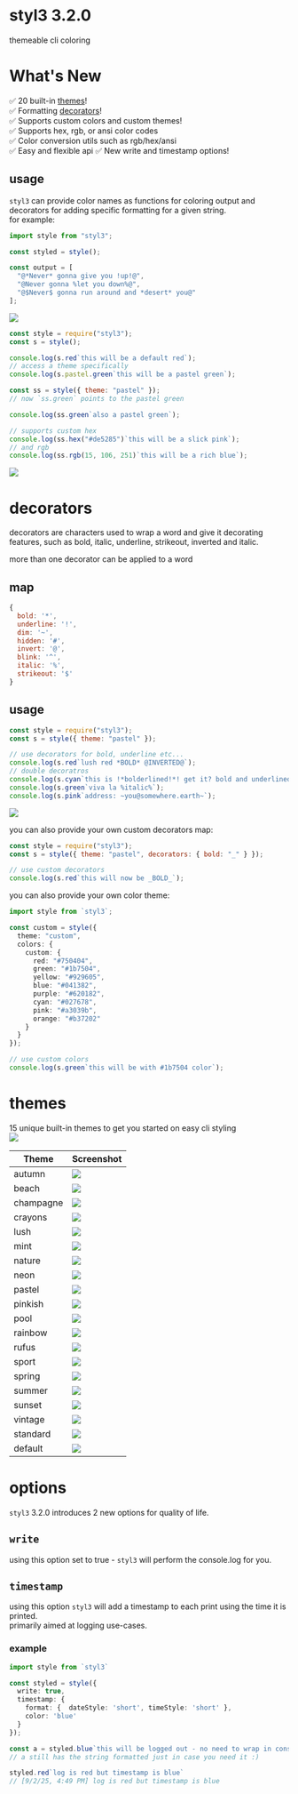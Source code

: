 # styl3 3.2.0

themeable cli coloring

# What's New

✅ 20 built-in [themes](#themes)!  
✅ Formatting [decorators](#decorators)!  
✅ Supports custom colors and custom themes!  
✅ Supports hex, rgb, or ansi color codes  
✅ Color conversion utils such as rgb/hex/ansi  
✅ Easy and flexible api
✅ New write and timestamp options!

## usage

`styl3` can provide color names as functions for coloring output and decorators for adding specific formatting for a given string.  
for example:

```typescript
import style from "styl3";

const styled = style();

const output = [
  "@*Never* gonna give you !up!@",
  "@Never gonna %let you down%@",
  "@$Never$ gonna run around and *desert* you@"
];
```

![](./shellfies/rick.png)

```javascript
const style = require("styl3");
const s = style();

console.log(s.red`this will be a default red`);
// access a theme specifically
console.log(s.pastel.green`this will be a pastel green`);

const ss = style({ theme: "pastel" });
// now `ss.green` points to the pastel green

console.log(ss.green`also a pastel green`);

// supports custom hex
console.log(ss.hex("#de5285")`this will be a slick pink`);
// and rgb
console.log(ss.rgb(15, 106, 251)`this will be a rich blue`);
```

![](./shellfies/themes.png)

# decorators

decorators are characters used to wrap a word and give it decorating features,
such as bold, italic, underline, strikeout, inverted and italic.

more than one decorator can be applied to a word

## map

```javascript
{
  bold: '*',
  underline: '!',
  dim: '~',
  hidden: '#',
  invert: '@',
  blink: '^',
  italic: '%',
  strikeout: '$'
}
```

## usage

```javascript
const style = require("styl3");
const s = style({ theme: "pastel" });

// use decorators for bold, underline etc...
console.log(s.red`lush red *BOLD* @INVERTED@`);
// double decoratros
console.log(s.cyan`this is !*bolderlined!*! get it? bold and underlined...😏`);
console.log(s.green`viva la %italic%`);
console.log(s.pink`address: ~you@somewhere.earth~`);
```

![](./shellfies/decorators.png)

you can also provide your own custom decorators map:

```javascript
const style = require("styl3");
const s = style({ theme: "pastel", decorators: { bold: "_" } });

// use custom decorators
console.log(s.red`this will now be _BOLD_`);
```

you can also provide your own color theme:

```typescript
import style from `styl3`;

const custom = style({
  theme: "custom",
  colors: {
    custom: {
      red: "#750404",
      green: "#1b7504",
      yellow: "#929605",
      blue: "#041382",
      purple: "#620182",
      cyan: "#027678",
      pink: "#a3039b",
      orange: "#b37202"
    }
  }
});

// use custom colors
console.log(s.green`this will be with #1b7504 color`);
```

# themes

15 unique built-in themes to get you started on easy cli styling  
[![](https://img.shields.io/static/v1?label=created%20with%20shellfie&message=📸&color=pink)](https://github.com/tool3/shellfie)

| Theme     | Screenshot                            |
| --------- | ------------------------------------- |
| autumn    | ![](./shellfies/themes/autumn.png)    |
| beach     | ![](./shellfies/themes/beach.png)     |
| champagne | ![](./shellfies/themes/champagne.png) |
| crayons   | ![](./shellfies/themes/crayons.png)   |
| lush      | ![](./shellfies/themes/lush.png)      |
| mint      | ![](./shellfies/themes/mint.png)      |
| nature    | ![](./shellfies/themes/nature.png)    |
| neon      | ![](./shellfies/themes/neon.png)      |
| pastel    | ![](./shellfies/themes/pastel.png)    |
| pinkish   | ![](./shellfies/themes/pinkish.png)   |
| pool      | ![](./shellfies/themes/pool.png)      |
| rainbow   | ![](./shellfies/themes/rainbow.png)   |
| rufus     | ![](./shellfies/themes/rufus.png)     |
| sport     | ![](./shellfies/themes/sport.png)     |
| spring    | ![](./shellfies/themes/spring.png)    |
| summer    | ![](./shellfies/themes/summer.png)    |
| sunset    | ![](./shellfies/themes/sunset.png)    |
| vintage   | ![](./shellfies/themes/vintage.png)   |
| standard  | ![](./shellfies/themes/standard.png)  |
| default   | ![](./shellfies/themes/default.png)   |

# options

`styl3` 3.2.0 introduces 2 new options for quality of life.

## `write`

using this option set to true - `styl3` will perform the console.log for you.

## `timestamp`

using this option `styl3` will add a timestamp to each print using the time it is printed.  
primarily aimed at logging use-cases.

### example

```typescript
import style from `styl3`

const styled = style({
  write: true,
  timestamp: {
    format: {  dateStyle: 'short', timeStyle: 'short' },
    color: 'blue'
  }
});

const a = styled.blue`this will be logged out - no need to wrap in console.log`
// a still has the string formatted just in case you need it :)

styled.red`log is red but timestamp is blue`
// [9/2/25, 4:49 PM] log is red but timestamp is blue

```
